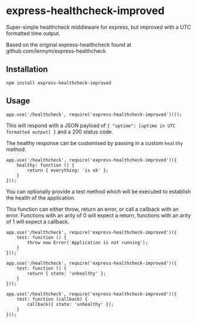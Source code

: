 # express-healthcheck-improved
Super-simple healthcheck middleware for express, but improved with a UTC formatted time output.

Based on the original express-healthcheck found at github.com/lennym/express-healthcheck


## Installation

```
npm install express-healthcheck-improved
```

## Usage

```
app.use('/healthcheck', require('express-healthcheck-improved')());
```

This will respond with a JSON payload of `{ "uptime": [uptime in UTC formatted output] }` and a 200 status code.

The healthy response can be customised by passing in a custom `healthy` method.

```
app.use('/healthcheck', require('express-healthcheck-improved')({
    healthy: function () {
        return { everything: 'is ok' };
    }
}));
```

You can optionally provide a test method which will be executed to establish the health of the application.

This function can either throw, return an error, or call a callback with an error. Functions with an arity of 0 will expect a return, functions with an arity of 1 will expect a callback.

```
app.use('/healthcheck', require('express-healthcheck-improved')({
    test: function () {
        throw new Error('Application is not running');
    }
}));
```

```
app.use('/healthcheck', require('express-healthcheck-improved')({
    test: function () {
        return { state: 'unhealthy' };
    }
}));
```

```
app.use('/healthcheck', require('express-healthcheck-improved')({
    test: function (callback) {
        callback({ state: 'unhealthy' });
    }
}));
```
